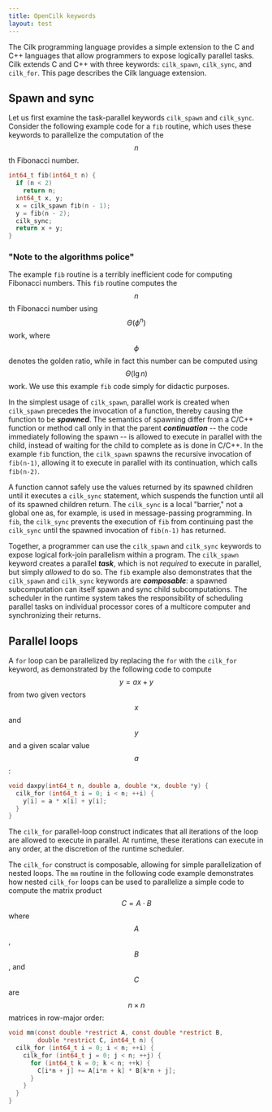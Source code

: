 ```yaml
---
title: OpenCilk keywords
layout: test
---
```


The Cilk programming language provides a simple extension to the C and
C++ languages that allow programmers to expose logically parallel
tasks.  Cilk extends C and C++ with three keywords: `cilk_spawn`,
`cilk_sync`, and `cilk_for`.  This page describes the Cilk language
extension.

## Spawn and sync

Let us first examine the task-parallel keywords `cilk_spawn` and
`cilk_sync`.  Consider the following example code for a `fib` routine,
which uses these keywords to parallelize the computation of the
$$n$$th Fibonacci number.

```c linenos
int64_t fib(int64_t n) {
  if (n < 2)
    return n;
  int64_t x, y;
  x = cilk_spawn fib(n - 1);
  y = fib(n - 2);
  cilk_sync;
  return x + y;
}
```

### "Note to the algorithms police"
The example `fib` routine is a terribly inefficient code for
computing Fibonacci numbers.  This `fib` routine computes the $$n$$th
Fibonacci number using $$\Theta(\phi^n)$$ work, where $$\phi$$ denotes
the golden ratio, while in fact this number can be computed using
$$\Theta(\lg n)$$ work.  We use this example `fib` code simply for
didactic purposes.

In the simplest usage of `cilk_spawn`, parallel work is created when
`cilk_spawn` precedes the invocation of a function, thereby causing
the function to be ***spawned***.  The semantics of spawning differ from
a C/C++ function or method call only in that the parent
***continuation*** -- the code immediately following the spawn -- is
allowed to execute in parallel with the child, instead of waiting for
the child to complete as is done in C/C++.  In the example `fib`
function, the `cilk_spawn` spawns the recursive invocation of
`fib(n-1)`, allowing it to execute in parallel with its continuation,
which calls `fib(n-2)`.

A function cannot safely use the values returned by its spawned
children until it executes a `cilk_sync` statement, which suspends the
function until all of its spawned children return.  The `cilk_sync` is
a local "barrier," not a global one as, for example, is used in
message-passing programming.  In `fib`, the `cilk_sync` prevents the
execution of `fib` from continuing past the `cilk_sync` until the
spawned invocation of `fib(n-1)` has returned.

Together, a programmer can use the `cilk_spawn` and `cilk_sync`
keywords to expose logical fork-join parallelism within a program.
The `cilk_spawn` keyword creates a parallel ***task***, which is not
*required* to execute in parallel, but simply *allowed* to do so.  The
`fib` example also demonstrates that the `cilk_spawn` and `cilk_sync`
keywords are ***composable***: a spawned subcomputation can itself
spawn and sync child subcomputations.  The scheduler in the runtime
system takes the responsibility of scheduling parallel tasks on
individual processor cores of a multicore computer and synchronizing
their returns.

## Parallel loops

A `for` loop can be parallelized by replacing the `for` with the
`cilk_for` keyword, as demonstrated by the following code to compute
$$y = ax + y$$ from two given vectors $$x$$ and
$$y$$ and a given scalar value $$a$$:

```c linenos
void daxpy(int64_t n, double a, double *x, double *y) {
  cilk_for (int64_t i = 0; i < n; ++i) {
    y[i] = a * x[i] + y[i];
  }
}
```

The `cilk_for` parallel-loop construct indicates that all iterations
of the loop are allowed to execute in parallel.  At runtime, these
iterations can execute in any order, at the discretion of the runtime
scheduler.

The `cilk_for` construct is composable, allowing for simple
parallelization of nested loops.  The `mm` routine in the following
code example demonstrates how nested `cilk_for` loops can be used to
parallelize a simple code to compute the matrix product
$$C = A\cdot B$$ where $$A$$, $$B$$, and
$$C$$ are $$n\times n$$ matrices in row-major order:

```c linenos
void mm(const double *restrict A, const double *restrict B,
        double *restrict C, int64_t n) {
  cilk_for (int64_t i = 0; i < n; ++i) {
    cilk_for (int64_t j = 0; j < n; ++j) {
      for (int64_t k = 0; k < n; ++k) {
        C[i*n + j] += A[i*n + k] * B[k*n + j];
      }
    }
  }
}
```
